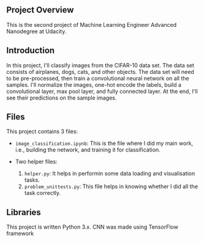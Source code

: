 ## Project Overview

This is the second project of Machine Learning Engineer Advanced Nanodegree at Udacity.

## Introduction

In this project, I'll classify images from the CIFAR-10 data set. The data set consists of airplanes, dogs, cats, and other objects. The data set will need to be pre-processed, then train a convolutional neural network on all the samples. I'll normalize the images, one-hot encode the labels, build a convolutional layer, max pool layer, and fully connected layer. At the end, I'll see their predictions on the sample images.

## Files

This project contains 3 files:
* `image_classification.ipynb`: This is the file where I did my main work, i.e., building the network, and training it for classification.

* Two helper files:
    1. `helper.py`: It helps in performin some data loading and visualisation tasks.
    2. `problem_unittests.py`: This file helps in knowing whether I did all the task correctly.

## Libraries

This project is written Python 3.x. CNN was made using TensorFlow framework